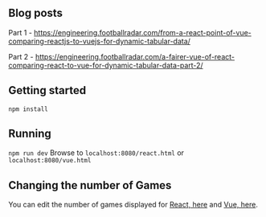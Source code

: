 ## Blog posts
Part 1 - https://engineering.footballradar.com/from-a-react-point-of-vue-comparing-reactjs-to-vuejs-for-dynamic-tabular-data/

Part 2 - https://engineering.footballradar.com/a-fairer-vue-of-react-comparing-react-to-vue-for-dynamic-tabular-data-part-2/

## Getting started
`npm install`

## Running
`npm run dev`
Browse to `localhost:8080/react.html` or `localhost:8080/vue.html`

## Changing the number of Games
You can edit the number of games displayed for [React, here](https://github.com/footballradar/VueReactPerf/blob/master/src/react.js#L17) and [Vue, here](https://github.com/footballradar/VueReactPerf/blob/master/src/vue.js#L4).
